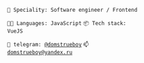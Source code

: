 <code>👷 Speciality: Software engineer / Frontend</code><br>
<!-- <code>💡 [Skills](SKILLS.md)</code> -->
<!-- <code>🧻 [Projects](PROJECTS.md)</code> -->
<!-- <code>📢 [Public talks: 0](TALKS.md)</code> -->
<!-- <code>👀 [Open-source contribution](CONTRIBUTION.md)</code><br> -->
<code>🧑‍💻 Languages: JavaScript</code>
<code>📦 Tech stack: VueJS</code>
<!-- <code>🪙 [Rates](RATES.md)</code><br> -->
<code>💬 telegram: [@domstrueboy](https://telegram.me/domstrueboy)</code>
<code>📫 [domstrueboy@yandex.ru](mailto:domstrueboy@yandex.ru)</code>
